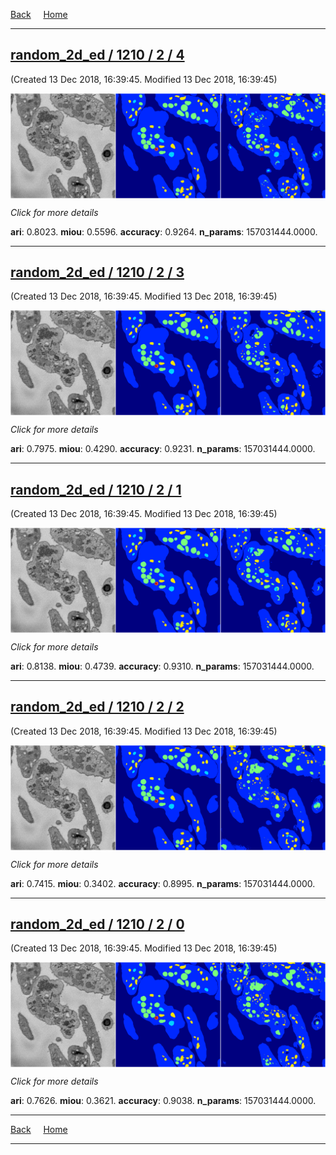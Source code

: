 
[Back](..)&nbsp;&nbsp;&nbsp;&nbsp;&nbsp;[Home](https://leapmanlab.github.io/snapshots)

---

<div class="summary"><a href="4"><h2>random_2d_ed / 1210 / 2 / 4</h2></a><p>(Created 13 Dec 2018, 16:39:45. Modified 13 Dec 2018, 16:39:45)
</p><a href="4"><img src="4/media/summary.png" align="center"></a><p>
<i>Click for more details</i>
</p></div>

**ari**: 0.8023. **miou**: 0.5596. **accuracy**: 0.9264. **n_params**: 157031444.0000. 

---

<div class="summary"><a href="3"><h2>random_2d_ed / 1210 / 2 / 3</h2></a><p>(Created 13 Dec 2018, 16:39:45. Modified 13 Dec 2018, 16:39:45)
</p><a href="3"><img src="3/media/summary.png" align="center"></a><p>
<i>Click for more details</i>
</p></div>

**ari**: 0.7975. **miou**: 0.4290. **accuracy**: 0.9231. **n_params**: 157031444.0000. 

---

<div class="summary"><a href="1"><h2>random_2d_ed / 1210 / 2 / 1</h2></a><p>(Created 13 Dec 2018, 16:39:45. Modified 13 Dec 2018, 16:39:45)
</p><a href="1"><img src="1/media/summary.png" align="center"></a><p>
<i>Click for more details</i>
</p></div>

**ari**: 0.8138. **miou**: 0.4739. **accuracy**: 0.9310. **n_params**: 157031444.0000. 

---

<div class="summary"><a href="2"><h2>random_2d_ed / 1210 / 2 / 2</h2></a><p>(Created 13 Dec 2018, 16:39:45. Modified 13 Dec 2018, 16:39:45)
</p><a href="2"><img src="2/media/summary.png" align="center"></a><p>
<i>Click for more details</i>
</p></div>

**ari**: 0.7415. **miou**: 0.3402. **accuracy**: 0.8995. **n_params**: 157031444.0000. 

---

<div class="summary"><a href="0"><h2>random_2d_ed / 1210 / 2 / 0</h2></a><p>(Created 13 Dec 2018, 16:39:45. Modified 13 Dec 2018, 16:39:45)
</p><a href="0"><img src="0/media/summary.png" align="center"></a><p>
<i>Click for more details</i>
</p></div>

**ari**: 0.7626. **miou**: 0.3621. **accuracy**: 0.9038. **n_params**: 157031444.0000. 

---

[Back](..)&nbsp;&nbsp;&nbsp;&nbsp;&nbsp;[Home](https://leapmanlab.github.io/snapshots)

---